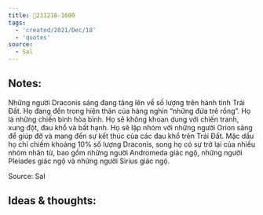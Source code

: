 ```yaml
---
title: 💬211218-1600
tags:
  - 'created/2021/Dec/18'
  - 'quotes'
source:
  - Sal
---
```


## Notes:
Những người Draconis sáng đang tăng lên về số lượng trên hành tinh Trái Đất. Họ đang đến trong hiện thân của hàng nghìn “những đứa trẻ rồng”. Họ là những chiến binh hòa bình. Họ sẽ không khoan dung với chiến tranh, xung đột, đau khổ và bất hạnh. Họ sẽ lập nhóm với những người Orion sáng để giúp đỡ và mang đến sự kết thúc của các đau khổ trên Trái Đất. Mặc dầu họ chỉ chiếm khoảng 10% số lượng Draconis, song họ có sự trở lại của nhiều nhóm nhân từ, bao gồm những người Andromeda giác ngộ, những người Pleiades giác ngộ và những người Sirius giác ngộ.

Source: Sal

## Ideas & thoughts:
